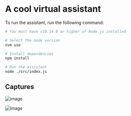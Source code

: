 # A cool virtual assistant

To run the assistant, run the following command:

```bash
# You must have v18.14.0 or higher of Node.js installed

# Select the node version
nvm use

# Install dependencies
npm install

# Run the assistant
node ./src/index.js
```

## Captures

![image](https://user-images.githubusercontent.com/67031243/222016375-e970c8e2-bdb4-48b6-b553-ca3d2873d482.png)

![image](https://user-images.githubusercontent.com/67031243/222016396-5db31a4b-d6c4-4410-9c92-07c0615b47e9.png)
